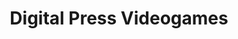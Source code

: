 ---
title: "Digital Press Videogames"
url: /springfield/digital-press-videogames/
shop: Videospiele
---